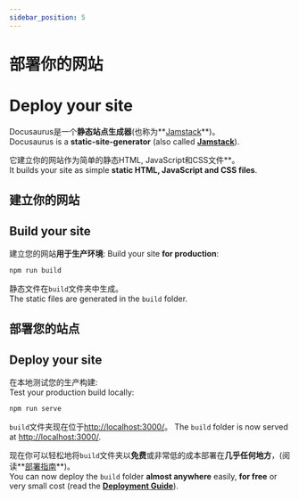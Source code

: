 ```yaml
---
sidebar_position: 5
---
```


# 部署你的网站

# Deploy your site

Docusaurus是一个**静态站点生成器**(也称为**[Jamstack](https://jamstack.org/)**)。  
Docusaurus is a **static-site-generator** (also called **[Jamstack](https://jamstack.org/)**).

它建立你的网站作为简单的静态HTML, JavaScript和CSS文件**。  
It builds your site as simple **static HTML, JavaScript and CSS files**.

## 建立你的网站
## Build your site

建立您的网站**用于生产环境**:
Build your site **for production**:

```bash
npm run build
```

静态文件在`build`文件夹中生成。  
The static files are generated in the `build` folder.

## 部署您的站点
## Deploy your site

在本地测试您的生产构建:  
Test your production build locally:

```bash
npm run serve
```

`build`文件夹现在位于[http://localhost:3000/](http://localhost:3000/)。
The `build` folder is now served at [http://localhost:3000/](http://localhost:3000/).

现在你可以轻松地将`build`文件夹以**免费**或非常低的成本部署在**几乎任何地方**，(阅读**[部署指南](https://docusaurus.io/docs/deployment)**)。    
You can now deploy the `build` folder **almost anywhere** easily, **for free** or very small cost (read the **[Deployment Guide](https://docusaurus.io/docs/deployment)**).
